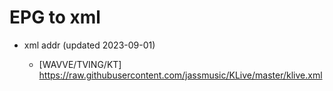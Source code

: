 # EPG to xml

* xml addr (updated 2023-09-01)

  - [WAVVE/TVING/KT]
    https://raw.githubusercontent.com/jassmusic/KLive/master/klive.xml


